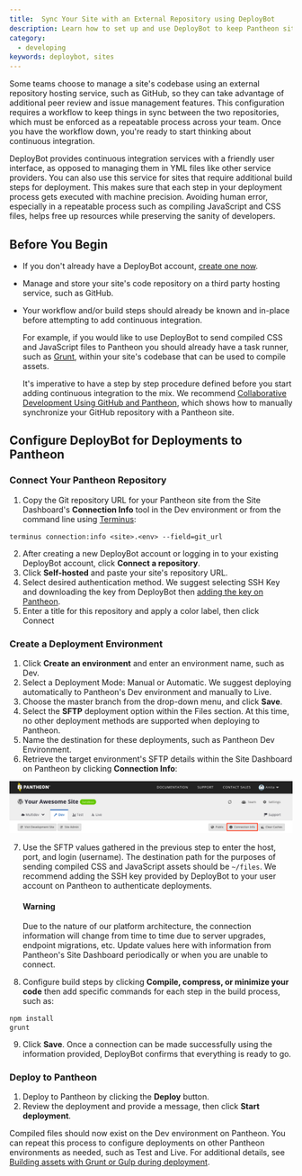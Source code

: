 ```yaml
---
title:  Sync Your Site with an External Repository using DeployBot
description: Learn how to set up and use DeployBot to keep Pantheon sites aligned with repositories hosted by external providers, like GitHub.
category:
  - developing
keywords: deploybot, sites
---
```

Some teams choose to manage a site's codebase using an external repository hosting service, such as GitHub, so they can take advantage of additional peer review and issue management features. This configuration requires a workflow to keep things in sync between the two repositories, which must be enforced as a repeatable process across your team. Once you have the workflow down, you're ready to start thinking about continuous integration.

DeployBot provides continuous integration services with a friendly user interface, as opposed to managing them in YML files like other service providers. You can also use this service for sites that require additional build steps for deployment. This makes sure that each step in your deployment process gets executed with machine precision. Avoiding human error, especially in a repeatable process such as compiling JavaScript and CSS files, helps free up resources while preserving the sanity of developers.


## Before You Begin
- If you don't already have a DeployBot account, [create one now](https://signup.deploybot.com/account/new).
- Manage and store your site's code repository on a third party hosting service, such as GitHub.
- Your workflow and/or build steps should already be known and in-place before attempting to add continuous integration.

  For example, if you would like to use DeployBot to send compiled CSS and JavaScript files to Pantheon you should already have a task runner, such as [Grunt](https://gruntjs.com/), within your site's codebase that can be used to compile assets.

  It's imperative to have a step by step procedure defined before you start adding continuous integration to the mix. We recommend [Collaborative Development Using GitHub and Pantheon](/docs/guides/collaborative-development), which shows how to manually synchronize your GitHub repository with a Pantheon site.


## Configure DeployBot for Deployments to Pantheon
### Connect Your Pantheon Repository
1. Copy the Git repository URL for your Pantheon site from the Site Dashboard's **Connection Info** tool in the Dev environment or from the command line using [Terminus](/docs/terminus):

 ```
 terminus connection:info <site>.<env> --field=git_url
 ```
2. After creating a new DeployBot account or logging in to your existing DeployBot account, click **Connect a repository**.
3. Click **Self-hosted** and paste your site's repository URL.
4. Select desired authentication method. We suggest selecting SSH Key and downloading the key from DeployBot then [adding the key on Pantheon](/docs/ssh-keys/#add-your-ssh-key-to-pantheon).
5. Enter a title for this repository and apply a color label, then click Connect
### Create a Deployment Environment
1. Click **Create an environment** and enter an environment name, such as Dev.
2. Select a Deployment Mode: Manual or Automatic. We suggest deploying automatically to Pantheon's Dev environment and manually to Live.
3. Choose the master branch from the drop-down menu, and click **Save**.
4. Select the **SFTP** deployment option within the Files section. At this time, no other deployment methods are supported when deploying to Pantheon.
5. Name the destination for these deployments, such as Pantheon Dev Environment.
6. Retrieve the target environment's SFTP details within the Site Dashboard on Pantheon by clicking **Connection Info**:

 ![Connection info dev dashboard](/source/docs/assets/images/dashboard/connection-info.png)

7. Use the SFTP values gathered in the previous step to enter the host, port, and login (username). The destination path for the purposes of sending compiled CSS and JavaScript assets should be `~/files`. We recommend adding the SSH key provided by DeployBot to your user account on Pantheon to authenticate deployments.

    <div class="alert alert-danger">
    <h4 class="info">Warning</h4>
    <p markdown="1">
      Due to the nature of our platform architecture, the connection information will change from time to time due to server upgrades, endpoint migrations, etc. Update values here with information from Pantheon's Site Dashboard periodically or when you are unable to connect.
    </p>
    </div>

8. Configure build steps by clicking **Compile, compress, or minimize your code** then add specific commands for each step in the build process, such as:

 ```
 npm install
 grunt
 ```

9. Click **Save**. Once a connection can be made successfully using the information provided, DeployBot confirms that everything is ready to go.
### Deploy to Pantheon
1. Deploy to Pantheon by clicking the **Deploy** button.
2. Review the deployment and provide a message, then click **Start deployment**.  

Compiled files should now exist on the Dev environment on Pantheon. You can repeat this process to configure deployments on other Pantheon environments as needed, such as Test and Live. For additional details, see [Building assets with Grunt or Gulp during deployment](https://deploybot.com/guides/building-assets-with-grunt-or-gulp-during-deployment).
